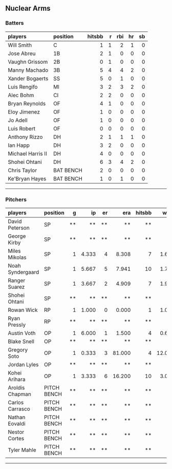 ## Nuclear Arms

### Batters

 
|players           |position  | hitsbb|  r| rbi| hr| sb| 
|:-----------------|:---------|------:|--:|---:|--:|--:| 
|Will Smith        |C         |      1|  1|   2|  1|  0| 
|Jose Abreu        |1B        |      2|  1|   0|  0|  0| 
|Vaughn Grissom    |2B        |      0|  1|   0|  0|  0| 
|Manny Machado     |3B        |      5|  4|   4|  2|  0| 
|Xander Bogaerts   |SS        |      5|  0|   1|  0|  0| 
|Luis Rengifo      |MI        |      3|  2|   3|  2|  0| 
|Alec Bohm         |CI        |      2|  2|   0|  0|  0| 
|Bryan Reynolds    |OF        |      4|  1|   0|  0|  0| 
|Eloy Jimenez      |OF        |      1|  0|   0|  0|  0| 
|Jo Adell          |OF        |      1|  0|   0|  0|  0| 
|Luis Robert       |OF        |      0|  0|   0|  0|  0| 
|Anthony Rizzo     |DH        |      2|  1|   1|  1|  0| 
|Ian Happ          |DH        |      3|  2|   0|  0|  0| 
|Michael Harris II |DH        |      4|  0|   0|  0|  0| 
|Shohei Ohtani     |DH        |      6|  3|   4|  2|  0| 
|Chris Taylor      |BAT BENCH |      2|  0|   0|  0|  0| 
|Ke'Bryan Hayes    |BAT BENCH |      1|  0|   1|  0|  0| 


* * *

### Pitchers

 
|players          |position    |  g|    ip| er|    era| hitsbb|   whip| so|  w| sv| 
|:----------------|:-----------|--:|-----:|--:|------:|------:|------:|--:|--:|--:| 
|David Peterson   |SP          | **|    **| **|     **|     **|     **| **| **| **| 
|George Kirby     |SP          | **|    **| **|     **|     **|     **| **| **| **| 
|Miles Mikolas    |SP          |  1| 4.333|  4|  8.308|      7|  1.615|  3|  0|  0| 
|Noah Syndergaard |SP          |  1| 5.667|  5|  7.941|     10|  1.765|  5|  0|  0| 
|Ranger Suarez    |SP          |  1| 3.667|  2|  4.909|      7|  1.909|  4|  0|  0| 
|Shohei Ohtani    |SP          | **|    **| **|     **|     **|     **| **| **| **| 
|Rowan Wick       |RP          |  1| 1.000|  0|  0.000|      1|  1.000|  1|  0|  0| 
|Ryan Pressly     |RP          | **|    **| **|     **|     **|     **| **| **| **| 
|Austin Voth      |OP          |  1| 6.000|  1|  1.500|      4|  0.667|  4|  0|  0| 
|Blake Snell      |OP          | **|    **| **|     **|     **|     **| **| **| **| 
|Gregory Soto     |OP          |  1| 0.333|  3| 81.000|      4| 12.000|  0|  0|  0| 
|Jordan Lyles     |OP          | **|    **| **|     **|     **|     **| **| **| **| 
|Kohei Arihara    |OP          |  1| 3.333|  6| 16.200|     10|  3.000|  3|  0|  0| 
|Aroldis Chapman  |PITCH BENCH | **|    **| **|     **|     **|     **| **| **| **| 
|Carlos Carrasco  |PITCH BENCH | **|    **| **|     **|     **|     **| **| **| **| 
|Nathan Eovaldi   |PITCH BENCH | **|    **| **|     **|     **|     **| **| **| **| 
|Nestor Cortes    |PITCH BENCH | **|    **| **|     **|     **|     **| **| **| **| 
|Tyler Mahle      |PITCH BENCH | **|    **| **|     **|     **|     **| **| **| **| 


* * *


